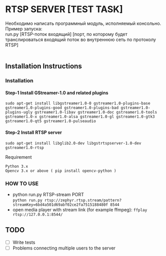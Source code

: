 # RTSP SERVER [TEST TASK]
Необходимо написать программный модуль, исполняемый консольно. Пример запуска:</br>
run.py [RTSP-поток входящий] [порт, по которому будет транслироваться входящий поток во внутреннюю сеть по протоколу RTSP]</br>
</br>

## Installation Instructions

### Installation

#### Step-1 Install GStreamer-1.0 and related plugins

```
sudo apt-get install libgstreamer1.0-0 gstreamer1.0-plugins-base gstreamer1.0-plugins-good gstreamer1.0-plugins-bad gstreamer1.0-plugins-ugly gstreamer1.0-libav gstreamer1.0-doc gstreamer1.0-tools gstreamer1.0-x gstreamer1.0-alsa gstreamer1.0-gl gstreamer1.0-gtk3 gstreamer1.0-qt5 gstreamer1.0-pulseaudio
```
#### Step-2 Install RTSP server

```
sudo apt-get install libglib2.0-dev libgstrtspserver-1.0-dev gstreamer1.0-rtsp
```

Requirement

    Python 3.x
    Opencv 3.x or above ( pip install opencv-python )

### HOW TO USE
- python run.py RTSP-stream PORT </br>
  ``python run.py rtsp://zephyr.rtsp.stream/pattern?streamKey=6bd4a501d69abf02ce2fa7515188480f 8544``
- open media player with stream link (for example ffmpeg):
  ``ffplay rtsp://127.0.0.1:8544/``


## TODO
- [ ] Write tests
- [ ] Problems connecting multiple users to the server
